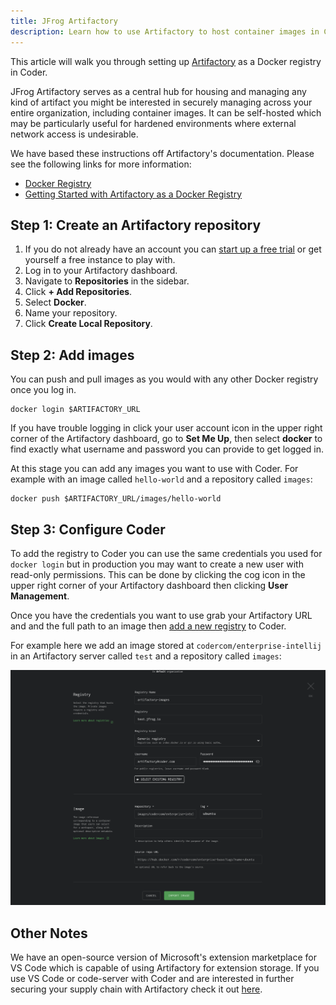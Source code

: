 ```yaml
---
title: JFrog Artifactory
description: Learn how to use Artifactory to host container images in Coder.
---
```


This article will walk you through setting up
[Artifactory](https://jfrog.com/artifactory/) as a Docker registry in Coder.

JFrog Artifactory serves as a central hub for housing and managing any kind of
artifact you might be interested in securely managing across your entire
organization, including container images. It can be self-hosted which may be
particularly useful for hardened environments where external network access is
undesirable.

We have based these instructions off Artifactory's documentation. Please see the
following links for more information:

- [Docker Registry](https://www.jfrog.com/confluence/display/JFROG/Docker+Registry)
- [Getting Started with Artifactory as a Docker Registry](https://www.jfrog.com/confluence/display/JFROG/Getting+Started+with+Artifactory+as+a+Docker+Registry)

## Step 1: Create an Artifactory repository

1. If you do not already have an account you can [start up a free
   trial](https://jfrog.com/artifactory/) or get yourself a free instance to
   play with.
1. Log in to your Artifactory dashboard.
1. Navigate to **Repositories** in the sidebar.
1. Click **+ Add Repositories**.
1. Select **Docker**.
1. Name your repository.
1. Click **Create Local Repository**.

## Step 2: Add images

You can push and pull images as you would with any other Docker registry once
you log in.

```console
docker login $ARTIFACTORY_URL
```

If you have trouble logging in click your user account icon in the upper right
corner of the Artifactory dashboard, go to **Set Me Up**, then select **docker**
to find exactly what username and password you can provide to get logged in.

At this stage you can add any images you want to use with Coder.  For example
with an image called `hello-world` and a repository called `images`:

```console
docker push $ARTIFACTORY_URL/images/hello-world
```

## Step 3: Configure Coder

To add the registry to Coder you can use the same credentials you used for
`docker login` but in production you may want to create a new user with
read-only permissions. This can be done by clicking the cog icon in the upper
right corner of your Artifactory dashboard then clicking **User Management**.

Once you have the credentials you want to use grab your Artifactory URL and and
the full path to an image then [add a new registry](../../admin/registries/index.md)
to Coder.

For example here we add an image stored at `codercom/enterprise-intellij` in an
Artifactory server called `test` and a repository called `images`:

![Registry configuration](../../assets/deployment/artifactory/registry.png)

## Other Notes

We have an open-source version of Microsoft's extension marketplace for VS Code
which is capable of using Artifactory for extension storage. If you use VS Code
or code-server with Coder and are interested in further securing your supply
chain with Artifactory check it out
[here](https://github.com/coder/code-marketplace/).

